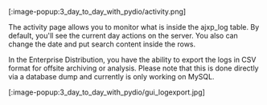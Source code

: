 [:image-popup:3_day_to_day_with_pydio/activity.png]

The activity page allows you to monitor what is inside the ajxp_log table.
By default, you'll see the current day actions on the server.
You also can change the date and put search content inside the rows.

In the Enterprise Distribution, you have the ability to export the logs in CSV format for offsite archiving or analysis. Please note that this is done directly via a database
dump and currently is only working on MySQL.

[:image-popup:3_day_to_day_with_pydio/gui_logexport.jpg]

